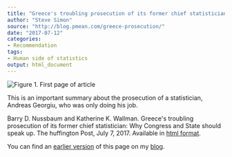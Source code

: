 ```yaml
---
title: "Greece's troubling prosecution of its former chief statistician"
author: "Steve Simon"
source: "http://blog.pmean.com/greece-prosecution/"
date: "2017-07-12"
categories:
- Recommendation
tags:
- Human side of statistics
output: html_document
---
```


![Figure 1. First page of article](http://www.pmean.com/new-images/17/greece-prosecution01.png)


<div class="notes">

This is an important summary about the prosecution of a statistician, Andreas Georgiu, who was only doing his job.

Barry D. Nussbaum and Katherine K. Wallman. Greece's troubling prosecution of its former chief statistician: Why Congress and State should speak up. The huffington Post, July 7, 2017. Available in [html format][nus1].

You can find an [earlier version][sim1] of this page on my [blog][sim2].

[sim1]: http://blog.pmean.com/greece-prosecution/
[sim2]: http://blog.pmean.com

[nus1]: http://www.huffingtonpost.com/entry/595fe3b7e4b08f5c97d06987

</div>





